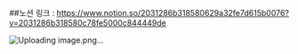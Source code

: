 ##노션 링크 : https://www.notion.so/2031286b318580629a32fe7d615b0076?v=2031286b318580c78fe5000c844449de

![Uploading image.png…]()



